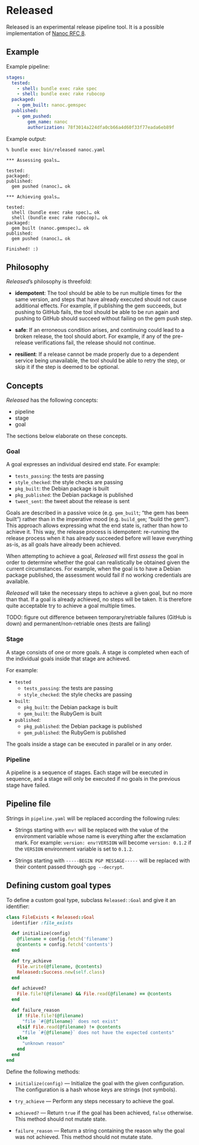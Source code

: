 # Released

Released is an experimental release pipeline tool. It is a possible implementation of [Nanoc RFC 8](https://github.com/nanoc/rfcs/pull/8).

## Example

Example pipeline:

```yaml
stages:
  tested:
    - shell: bundle exec rake spec
    - shell: bundle exec rake rubocop
  packaged:
    - gem_built: nanoc.gemspec
  published:
    - gem_pushed:
        gem_name: nanoc
        authorization: 78f3014a224dfa0cb66a4d60f33f77eada6eb89f
```

Example output:

```
% bundle exec bin/released nanoc.yaml
```

```
*** Assessing goals…

tested:
packaged:
published:
  gem pushed (nanoc)… ok

*** Achieving goals…

tested:
  shell (bundle exec rake spec)… ok
  shell (bundle exec rake rubocop)… ok
packaged:
  gem built (nanoc.gemspec)… ok
published:
  gem pushed (nanoc)… ok

Finished! :)
```

## Philosophy

_Released_’s philosophy is threefold:

* **idempotent**: The tool should be able to be run multiple times for the same version, and steps that have already executed should not cause additional effects. For example, if publishing the gem succeeds, but pushing to GitHub fails, the tool should be able to be run again and pushing to GitHub should succeed without failing on the gem push step.

* **safe**: If an erroneous condition arises, and continuing could lead to a broken release, the tool should abort. For example, if any of the pre-release verifications fail, the release should not continue.

* **resilient**: If a release cannot be made properly due to a dependent service being unavailable, the tool should be able to retry the step, or skip it if the step is deemed to be optional.

## Concepts

_Released_ has the following concepts:

* pipeline
* stage
* goal

The sections below elaborate on these concepts.

### Goal

A goal expresses an individual desired end state. For example:

* `tests_passing`: the tests are passing
* `style_checked`: the style checks are passing
* `pkg_built`: the Debian package is built
* `pkg_published`: the Debian package is published
* `tweet_sent`: the tweet about the release is sent

Goals are described in a passive voice (e.g. `gem_built`; “the gem has been built”) rather than in the imperative mood (e.g. `build_gem`; “build the gem”). This approach allows expressing what the end state is, rather than how to achieve it. This way, the release process is idempotent: re-running the release process when it has already succeeded before will leave everything as-is, as all goals have already been achieved.

When attempting to achieve a goal, _Released_ will first _assess_ the goal in order to determine whether the goal can realistically be obtained given the current circumstances. For example, when the goal is to have a Debian package published, the assessment would fail if no working credentials are available.

_Released_ will take the necessary steps to achieve a given goal, but no more than that. If a goal is already achieved, no steps will be taken. It is therefore quite acceptable try to achieve a goal multiple times.

TODO: figure out difference between temporary/retriable failures (GitHub is down) and permanent/non-retriable ones (tests are failing)

### Stage

A stage consists of one or more goals. A stage is completed when each of the individual goals inside that stage are achieved.

For example:

* `tested`
  * `tests_passing`: the tests are passing
  * `style_checked`: the style checks are passing
* `built`:
  * `pkg_built`: the Debian package is built
  * `gem_built`: the RubyGem is built
* `published`:
  * `pkg_published`: the Debian package is published
  * `gem_published`: the RubyGem is published

The goals inside a stage can be executed in parallel or in any order.

### Pipeline

A pipeline is a sequence of stages. Each stage will be executed in sequence, and a stage will only be executed if no goals in the previous stage have failed.

## Pipeline file

Strings in `pipeline.yaml` will be replaced according the following rules:

* Strings starting with `env!` will be replaced with the value of the environment variable whose name is everything after the exclamation mark. For example: `version: env!VERSION` will become `version: 0.1.2` if the `VERSION` environment variable is set to `0.1.2`.

* Strings starting with `-----BEGIN PGP MESSAGE-----` will be replaced with their content passed through `gpg --decrypt`.

## Defining custom goal types

To define a custom goal type, subclass `Released::Goal` and give it an identifier:

```ruby
class FileExists < Released::Goal
  identifier :file_exists

  def initialize(config)
    @filename = config.fetch('filename')
    @contents = config.fetch('contents')
  end

  def try_achieve
    File.write(@filename, @contents)
    Released::Success.new(self.class)
  end

  def achieved?
    File.file?(@filename) && File.read(@filename) == @contents
  end

  def failure_reason
    if !File.file?(@filename)
      "file `#{@filename}` does not exist"
    elsif File.read(@filename) != @contents
      "file `#{@filename}` does not have the expected contents"
    else
      "unknown reason"
    end
  end
end
```

Define the following methods:

* `initialize(config)` — Initialize the goal with the given configuration. The configuration is a hash whose keys are strings (not symbols).

* `try_achieve` — Perform any steps necessary to achieve the goal.

* `achieved?` — Return `true` if the goal has been achieved, `false` otherwise. This method should not mutate state.

* `failure_reason` — Return a string containing the reason why the goal was not achieved. This method should not mutate state.
